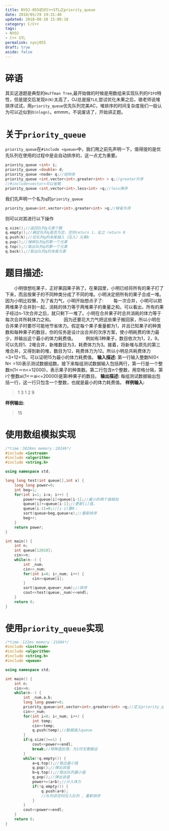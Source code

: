 ```yaml
---
title: NYOJ-055初识C++STL之priority_queue
date: 2018/05/29 19:31:40
updated: 2018-08-10 15:08:18
category: C/C++
tags:
- NYOJ
- C++ STL
permalink: nyoj055
draft: true
aside: false
---
```

# 碎语
其实这道题是典型的`Huffman Tree`,最开始做的时候是用数组来实现队列的`FIFO`特性，但是提交后发现`O(N)`太高了，OJ总是报`TLE`,尝试优化未果之后，骆老师说堆排序试试，用`priority_queue`优先队列完美AC，堆排序的时间复杂度我们一般认为可以近似到`O(nlogn)`。emmm，不说废话了，开始讲正题。
<!-- more -->
# 关于`priority_queue`
`priority_queue`在`#include <queue>`中，我们用之前先声明一下，值得提的是优先队列在使用的过程中是会自动排序的，这一点尤为重要。
```cpp
priority_queue <int> i;
priority_queue <double> d;
priority_queue <node> q;//结构体
priority_queue <int,vector<int>,greater<int> > q;//greater升序
//#include<vector>可以省略
priority_queue <int,vector<int>,less<int> >q;//less降序
```
我们先声明一个名为`q`的`priority_queue`

```cpp
priority_queue<int,vector<int>,greater<int> >q;//缺省升序
```
则可以对其进行以下操作

```cpp
q.size();//返回队列q元素个数
q.empty();//确定队列q是否为空，空则return 1，反之 return 0
q.push(k);//在队列q的末尾插入（压入）元素k
q.pop();//弹掉队列q的第一个元素
q.top();//取出队列q的第一个元素
q.back();//取出队列q的末尾元素
```

# 题目描述:
　　小明很想吃果子，正好果园果子熟了。在果园里，小明已经将所有的果子打了下来，而且按果子的不同种类分成了不同的堆。小明决定把所有的果子合成一堆。 因为小明比较懒，为了省力气，小明开始想点子了:
　　每一次合并，小明可以把两堆果子合并到一起，消耗的体力等于两堆果子的重量之和。可以看出，所有的果子经过n-1次合并之后，就只剩下一堆了。小明在合并果子时总共消耗的体力等于每次合并所耗体力之和。
　　因为还要花大力气把这些果子搬回家，所以小明在合并果子时要尽可能地节省体力。假定每个果子重量都为1，并且已知果子的种类数和每种果子的数目，你的任务是设计出合并的次序方案，使小明耗费的体力最少，并输出这个最小的体力耗费值。
　　例如有3种果子，数目依次为1，2，9。可以先将1、2堆合并，新堆数目为3，耗费体力为3。接着，将新堆与原先的第三堆合并，又得到新的堆，数目为12，耗费体力为12。所以小明总共耗费体力=3+12=15。可以证明15为最小的体力耗费值。
**输入描述:**
第一行输入整数N(0< N< =10)表示测试数据组数。接下来每组测试数据输入包括两行，第一行是一个整数n(1<＝n<=12000)，表示果子的种类数。第二行包含n个整数，用空格分隔，第i个整数ai(1<＝ai<=20000)是第i种果子的数目。
**输出描述:**
每组测试数据输出包括一行，这一行只包含一个整数，也就是最小的体力耗费值。
**样例输入:**

> 1
3
1  2 9

**样例输出:**
> 15

# 使用数组模拟实现

```cpp
/*time：3828ms memory：2024k*/
#include <iostream>
#include <algorithm>
#include <string.h>

using namespace std;

long long test(int queue[],int x) {
    long long power=0;
    int beg=1;
    for(int i=1; i<x; i++) {
        power+=queue[i]+queue[i-1];//最小的两个值相加
        queue[i]+=queue[i-1];//更新[i]值，
        queue[i-1]=0;//[i-1]置0；
        sort(queue+beg,queue+x);//重新排序
        beg++;
    }
    return power;
}

int main() {
    int n;
    int queue[12010];
	cin>>n;
    while(n--) {
        int _num;
        cin>>_num;
        for(int i=0; i<_num; i++) {
            cin>>queue[i];
        }
        sort(queue,queue+_num);//排序
        cout<<test(queue,_num)<<endl;
    }
    return 0;
}
```

# 使用`priority_queue`实现

```cpp
/*time：122ms memory：2168k*/
#include <iostream>
#include <algorithm>
#include <string.h>
#include <queue>

using namespace std;

int main() {
	int n;
	cin>>n;
	while(n--) {
		int _num,a,b;
		long long power=0;
		priority_queue<int,vector<int>,greater<int> >q;//定义priority_queue
		cin>>_num;
		for(int i=0; i<_num; i++) {
			int temp;
			cin>>temp;
			q.push(temp);//数据插入queue
		}
		if(q.size()==1) {
			cout<<power<<endl;
			break;//特殊值处理，为1时无需搬运
		}
		while(!q.empty()) {
			a=q.top();//取出最小值
			q.pop();//弹出该值
			b=q.top();//取出队列最小值
			q.pop();//弹出该值
			power+=(a+b);//计入体力
			if(!q.empty()) {
				q.push(a+b);
				//队列非空时压入队列 ，重新排序
			}
		}
		cout<<power<<endl;
	}
	return 0;
}
```
